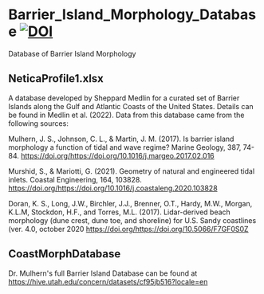 # Barrier_Island_Morphology_Database [![DOI](https://zenodo.org/badge/514987703.svg)](https://zenodo.org/badge/latestdoi/514987703)
Database of Barrier Island Morphology 

## NeticaProfile1.xlsx 
A database developed by Sheppard Medlin for a curated set of Barrier Islands along the Gulf and Atlantic Coasts of the United States.  Details can be found in Medlin et al. (2022).  Data from this database came from the following sources:

Mulhern, J. S., Johnson, C. L., & Martin, J. M. (2017). Is barrier island morphology a function of tidal and wave regime? Marine Geology, 387, 74-84. https://doi.org/https://doi.org/10.1016/j.margeo.2017.02.016 

Murshid, S., & Mariotti, G. (2021). Geometry of natural and engineered tidal inlets. Coastal Engineering, 164, 103828. https://doi.org/https://doi.org/10.1016/j.coastaleng.2020.103828 

Doran, K. S., Long, J.W., Birchler, J.J., Brenner, O.T., Hardy, M.W., Morgan, K.L.M, Stockdon, H.F., and Torres, M.L. (2017). Lidar-derived beach morphology (dune crest, dune toe, and shoreline) for U.S. Sandy coastlines (ver. 4.0, october 2020 https://doi.org/https://doi.org/10.5066/F7GF0S0Z

## CoastMorphDatabase
Dr. Mulhern's full Barrier Island Database can be found at https://hive.utah.edu/concern/datasets/cf95jb516?locale=en

